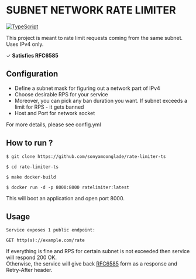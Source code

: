 # SUBNET NETWORK RATE LIMITER

[![TypeScript](https://badgen.net/badge/icon/typescript?icon=typescript&label)](https://typescriptlang.org)

This project is meant to rate limit requests coming from the same subnet.\
Uses IPv4 only.


✓ **Satisfies RFC6585**

## Configuration
- Define a subnet mask for figuring out a network part of IPv4
- Choose desirable RPS for your service
- Moreover, you can pick any ban duration you want. If subnet exceeds a limit for RPS - it gets banned
- Host and Port for network socket

For more details, please see config.yml

## How to run ?

    $ git clone https://github.com/sonyamoonglade/rate-limiter-ts

    $ cd rate-limiter-ts

    $ make docker-build

    $ docker run -d -p 8000:8000 ratelimiter:latest

This will boot an application and open port 8000.


## Usage

    Service exposes 1 public endpoint:

    GET http(s)://example.com/rate

If everything is fine and RPS for certain subnet is not exceeded then service will respond 200 OK.\
Otherwise, the service will give back [RFC6585](https://www.rfc-editor.org/rfc/rfc6585#section-4) form as a response and Retry-After header.